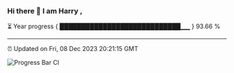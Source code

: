 ### Hi there 👋 I am Harry , 

⏳ Year progress { ████████████████████████████▁▁ } 93.66 %

---

⏰ Updated on Fri, 08 Dec 2023 20:21:15 GMT

![Progress Bar CI](https://github.com/duykhang68/duykhang68/workflows/Progress%20Bar%20CI/badge.svg)
